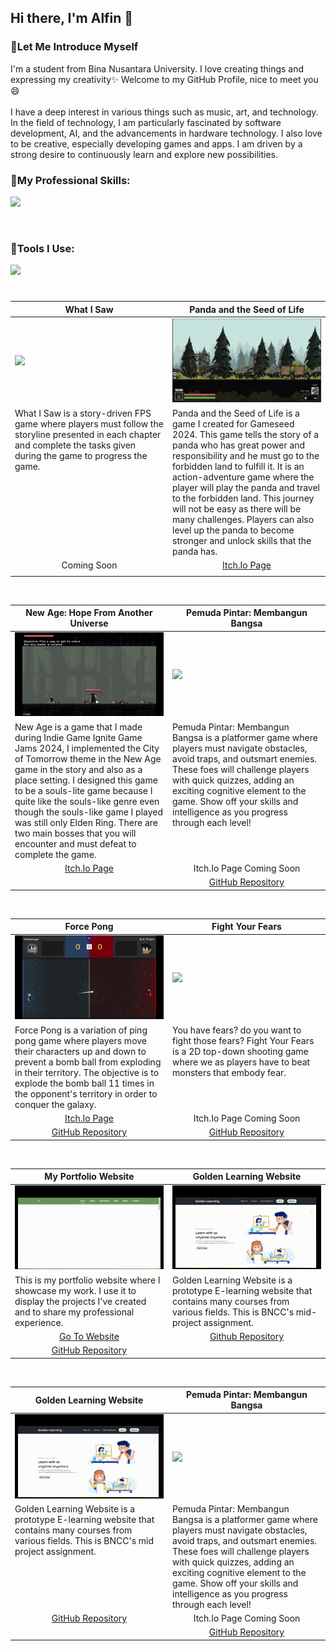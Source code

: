 <!--<p align='center'>
  <img src="https://capsule-render.vercel.app/api?type=waving&height=250&color=gradient&text=Hi%20there,%20I'm%20Alfin👋&section=header&reversal=false&animation=twinkling">
</p>-->
Hi there, I'm Alfin 👋
---
<h3 align="left">💁Let Me Introduce Myself</h3>
I'm a student from Bina Nusantara University. I love creating things and expressing my creativity✨ Welcome to my GitHub Profile, nice to meet you😄
<br>
<br>
I have a deep interest in various things such as music, art, and technology. In the field of technology, I am particularly fascinated by software development, AI, and the advancements in hardware technology. I also love to be creative, especially developing games and apps. I am driven by a strong desire to continuously learn and explore new possibilities.

<br>

<h3 align="left">📌My Professional Skills:</h3>
<p align="left">
  <a href="https://skillicons.dev">
    <img src="https://skillicons.dev/icons?i=html,css,js,cs,c,kotlin,flutter,java" />
  </a>
</p>

<br>

<h3 align="left">📌Tools I Use:</h3>
<p align="left">
  <a href="https://skillicons.dev">
    <img src="https://skillicons.dev/icons?i=unity,visualstudio,blender,androidstudio,vscode,git" />
  </a>
</p>

#
<table width="100%">
 <thead>
   <tr>
     <th width="50%" align="center">What I Saw</a></th>
     <th width="50%" align="center">Panda and the Seed of Life</a></th>
   </tr>
 </thead>
 <tbody>
   <tr>
     <td><img src="https://github.com/alfinsrf/alfinsrf/blob/main/Media/WhatISawGIF.gif"></td>
     <td><img src="https://github.com/alfinsrf/alfinsrf/blob/main/Media/PATSOLGIF.gif"></td>
   </tr>
   <tr>
     <td valign="text-top">What I Saw is a story-driven FPS game where players must follow the storyline presented in each chapter and complete the tasks given during the game to progress the game.</td>
     <td valign="text-top">Panda and the Seed of Life is a game I created for Gameseed 2024. This game tells the story of a panda who has great power and responsibility and he must go to the forbidden land to fulfill it. It is an action-adventure game where the player will play the panda and travel to the forbidden land. This journey will not be easy as there will be many challenges. Players can also level up the panda to become stronger and unlock skills that the panda has.</td>
   </tr>
   <tr>
    <td align="center">Coming Soon</td>    
    <td align="center"><a href="https://afr-developer.itch.io/panda-and-the-seed-of-life">Itch.Io Page</td>
  </tr>
  <tr>
   <td align="center"></td>
   <td align="center"></td>
  </tr>
 </tbody>
</table>

<br>

<table width="100%">
 <thead>
   <tr>
     <th width="50%" align="center">New Age: Hope From Another Universe</a></th>
     <th width="50%" align="center">Pemuda Pintar: Membangun Bangsa</a></th>
   </tr>
 </thead>
 <tbody>
   <tr>
     <td><img src="https://github.com/alfinsrf/alfinsrf/blob/main/Media/NewAgeGIF.gif"></td>
     <td><img src="https://github.com/alfinsrf/alfinsrf/blob/main/Media/Pemuda%20Pintar%20GIF.gif"></td>
   </tr>
   <tr>
     <td valign="text-top">New Age is a game that I made during Indie Game Ignite Game Jams 2024, I implemented the City of Tomorrow theme in the New Age game in the story and also as a place setting. I designed this game to be a souls-lite game because I quite like the souls-like genre even though the souls-like game I played was still only Elden Ring. There are two main bosses that you will encounter and must defeat to complete the game.</td>
     <td valign="text-top">Pemuda Pintar: Membangun Bangsa is a platformer game where players must navigate obstacles, avoid traps, and outsmart enemies. These foes will challenge players with quick quizzes, adding an exciting cognitive element to the game. Show off your skills and intelligence as you progress through each level!</td>
   </tr>
   <tr>
    <td align="center"><a href="https://afr-developer.itch.io/new-age">Itch.Io Page</td>
    <td align="center">Itch.Io Page Coming Soon</td>
  </tr>
  <tr>
   <td align="center"><a href=""></td>
   <td align="center"><a href="https://github.com/alfinsrf/PemudaPintarMembangunBangsa">GitHub Repository</td>
  </tr>
 </tbody>
</table>

<br>

<table width="100%">
 <thead>
   <tr>
     <th width="50%" align="center">Force Pong</a></th>
     <th width="50%" align="center">Fight Your Fears</a></th>
   </tr>
 </thead>
 <tbody>
   <tr>
     <td><img src="https://github.com/alfinsrf/alfinsrf/blob/main/Media/Force%20Pong%20Gameplay%20GIF.gif"></td>
     <td><img src="https://github.com/alfinsrf/alfinsrf/blob/main/Media/FightYourFears%20GIF.gif"></td>
   </tr>
   <tr>
     <td valign="text-top">Force Pong is a variation of ping pong game where players move their characters up and down to prevent a bomb ball from exploding in their territory. The objective is to explode the bomb ball 11 times in the opponent's territory in order to conquer the galaxy.</td>
     <td valign="text-top">You have fears? do you want to fight those fears? Fight Your Fears is a 2D top-down shooting game where we as players have to beat monsters that embody fear.</td>
   </tr>
   <tr>
    <td align="center"><a href="https://afr-developer.itch.io/force-pong">Itch.Io Page</td>
    <td align="center">Itch.Io Page Coming Soon</td>
  </tr>
  <tr>
   <td align="center"><a href="https://github.com/alfinsrf/ForcePong">GitHub Repository</td>
   <td align="center"><a href="https://github.com/alfinsrf/FightYourFears">GitHub Repository</td>
  </tr>
 </tbody>
</table>

<br>

<table width="100%">
 <thead>
   <tr>
     <th width="50%" align="center">My Portfolio Website</a></th>
     <th width="50%" align="center">Golden Learning Website</a></th>
   </tr>
 </thead>
 <tbody>
   <tr>
     <td><img src="https://github.com/alfinsrf/alfinsrf/blob/main/Media/My%20Website%20GIF.gif"></td>
     <td><img src="https://github.com/alfinsrf/alfinsrf/blob/main/Media/GoldenLearning%20GIF.gif"></td>
   </tr>
   <tr>
     <td valign="text-top">This is my portfolio website where I showcase my work. I use it to display the projects I've created and to share my professional experience.</td>
     <td valign="text-top">Golden Learning Website is a prototype E-learning website that contains many courses from various fields. This is BNCC's mid-project assignment.</td>
   </tr>
   <tr>
    <td align="center"><a href="https://alfinsrf.github.io/alfinsportfolio.github.io/">Go To Website</td>
    <td align="center"><a href="https://github.com/alfinsrf/goldenlearning.github.io">Github Repository</td>
  </tr>
  <tr>
   <td align="center"><a href="https://github.com/alfinsrf/alfinsportfolio.github.io">GitHub Repository</td>
   <td align="center"></td>
  </tr>
 </tbody>
</table>

<br>

<table width="100%">
 <thead>
   <tr>
     <th width="50%" align="center">Golden Learning Website</a></th>
     <th width="50%" align="center">Pemuda Pintar: Membangun Bangsa</a></th>
   </tr>
 </thead>
 <tbody>
   <tr>
     <td><img src="https://github.com/alfinsrf/alfinsrf/blob/main/Media/GoldenLearning%20GIF.gif"></td>
     <td><img src="https://github.com/alfinsrf/alfinsrf/blob/main/Media/Pemuda%20Pintar%20GIF.gif"></td>
   </tr>
   <tr>
     <td valign="text-top">Golden Learning Website is a prototype E-learning website that contains many courses from various fields. This is BNCC's mid project assignment.</td>
     <td valign="text-top">Pemuda Pintar: Membangun Bangsa is a platformer game where players must navigate obstacles, avoid traps, and outsmart enemies. These foes will challenge players with quick quizzes, adding an exciting cognitive element to the game. Show off your skills and intelligence as you progress through each level!</td>
   </tr>
   <tr>
    <td align="center"><a href="https://github.com/alfinsrf/goldenlearning.github.io">GitHub Repository</td>
    <td align="center">Itch.Io Page Coming Soon</td>
  </tr>
  <tr>
   <td align="center"><a href=""></td>
   <td align="center"><a href="https://github.com/alfinsrf/PemudaPintarMembangunBangsa">GitHub Repository</td>
  </tr>
 </tbody>
</table>

<!--
**alfinsrf/alfinsrf** is a ✨ _special_ ✨ repository because its `README.md` (this file) appears on your GitHub profile.

Here are some ideas to get you started:

- 🔭 I’m currently working on ...
- 🌱 I’m currently learning ...
- 👯 I’m looking to collaborate on ...
- 🤔 I’m looking for help with ...
- 💬 Ask me about ...
- 📫 How to reach me: ...
- 😄 Pronouns: ...
- ⚡ Fun fact: ...
-->
